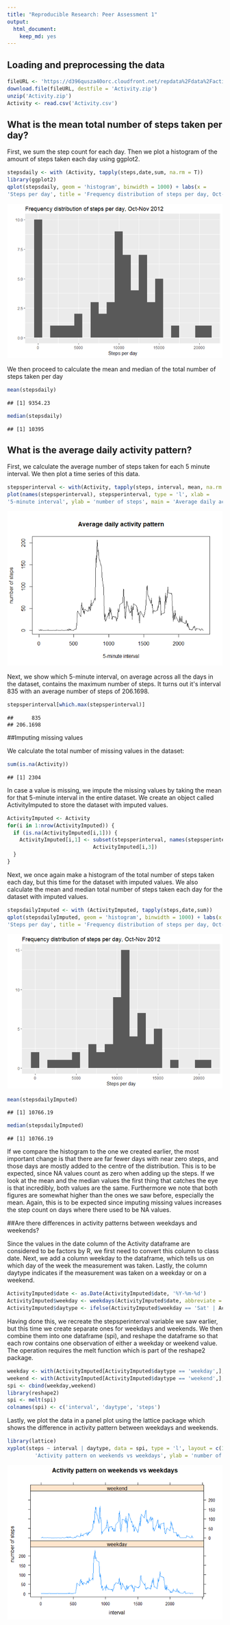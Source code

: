 ```yaml
---
title: "Reproducible Research: Peer Assessment 1"
output:
  html_document: 
    keep_md: yes
---
```




## Loading and preprocessing the data


```r
fileURL <- 'https://d396qusza40orc.cloudfront.net/repdata%2Fdata%2Factivity.zip'
download.file(fileURL, destfile = 'Activity.zip')
unzip('Activity.zip')
Activity <- read.csv('Activity.csv')
```

## What is the mean total number of steps taken per day?

First, we sum the step count for each day. Then we plot a histogram of the amount of steps taken each day using ggplot2.


```r
stepsdaily <- with (Activity, tapply(steps,date,sum, na.rm = T))
library(ggplot2)
qplot(stepsdaily, geom = 'histogram', binwidth = 1000) + labs(x = 
'Steps per day', title = 'Frequency distribution of steps per day, Oct-Nov 2012')
```

![](PA1_template_files/figure-html/unnamed-chunk-2-1.png)<!-- -->

We then proceed to calculate the mean and median of the total number of steps taken per day


```r
mean(stepsdaily)
```

```
## [1] 9354.23
```

```r
median(stepsdaily)
```

```
## [1] 10395
```

## What is the average daily activity pattern?

First, we calculate the average number of steps taken for each 5 minute interval. We then plot a time series of this data.


```r
stepsperinterval <- with(Activity, tapply(steps, interval, mean, na.rm = T))
plot(names(stepsperinterval), stepsperinterval, type = 'l', xlab = 
'5-minute interval', ylab = 'number of steps', main = 'Average daily activity pattern')
```

![](PA1_template_files/figure-html/unnamed-chunk-4-1.png)<!-- -->

Next, we show which 5-minute interval, on average across all the days in the dataset, contains the maximum number of steps. It turns out it's interval 835 with an average number of steps of 206.1698.


```r
stepsperinterval[which.max(stepsperinterval)]
```

```
##      835 
## 206.1698
```

##Imputing missing values

We calculate the total number of missing values in the dataset:


```r
sum(is.na(Activity))
```

```
## [1] 2304
```

In case a value is missing, we impute the missing values by taking the mean for that 5-minute interval in the entire dataset. We create an object called ActivityImputed to store the dataset with imputed values.


```r
ActivityImputed <- Activity
for(i in 1:nrow(ActivityImputed)) {
  if (is.na(ActivityImputed[i,1])) {
    ActivityImputed[i,1] <- subset(stepsperinterval, names(stepsperinterval) == 
                            ActivityImputed[i,3])
  }
}
```

Next, we once again make a histogram of the total number of steps taken each day, but this time for the dataset with imputed values. We also calculate the mean and median total number of steps taken each day for the dataset with imputed values.


```r
stepsdailyImputed <- with (ActivityImputed, tapply(steps,date,sum))
qplot(stepsdailyImputed, geom = 'histogram', binwidth = 1000) + labs(x = 
'Steps per day', title = 'Frequency distribution of steps per day, Oct-Nov 2012')
```

![](PA1_template_files/figure-html/unnamed-chunk-8-1.png)<!-- -->

```r
mean(stepsdailyImputed)
```

```
## [1] 10766.19
```

```r
median(stepsdailyImputed)
```

```
## [1] 10766.19
```

If we compare the histogram to the one we created earlier, the most important change is that there are far fewer days with near zero steps, and those days are mostly added to the centre of the distribution. This is to be expected, since NA values count as zero when adding up the steps. If we look at the mean and the median values the first thing that catches the eye is that incredibly, both values are the same. Furthermore we note that both figures are somewhat higher than the ones we saw before, especially the mean. Again, this is to be expected since imputing missing values increases the step count on days where there used to be NA values.

##Are there differences in activity patterns between weekdays and weekends?

Since the values in the date column of the Activity dataframe are considered to be factors by R, we first need to convert this column to class date. Next, we add a column weekday to the dataframe, which tells us on which day of the week the measurement was taken. Lastly, the column daytype indicates if the measurement was taken on a weekday or on a weekend.



```r
ActivityImputed$date <- as.Date(ActivityImputed$date, '%Y-%m-%d')
ActivityImputed$weekday <- weekdays(ActivityImputed$date, abbreviate = T)
ActivityImputed$daytype <- ifelse(ActivityImputed$weekday == 'Sat' | ActivityImputed$weekday == 'Sun', 'weekend', 'weekday')
```

Having done this, we recreate the stepsperinterval variable we saw earlier, but this time we create separate ones for weekdays and weekends. We then combine them into one dataframe (spi), and reshape the dataframe so that each row contains one observation of either a weekday or weekend value. The operation requires the melt function which is part of the reshape2 package.

```r
weekday <- with(ActivityImputed[ActivityImputed$daytype == 'weekday',], tapply(steps, interval, mean))
weekend <- with(ActivityImputed[ActivityImputed$daytype == 'weekend',], tapply(steps, interval, mean))
spi <- cbind(weekday,weekend)
library(reshape2)
spi <- melt(spi)
colnames(spi) <- c('interval', 'daytype', 'steps')
```

Lastly, we plot the data in a panel plot using the lattice package which shows the difference in activity pattern between weekdays and weekends.


```r
library(lattice)
xyplot(steps ~ interval | daytype, data = spi, type = 'l', layout = c(1,2), main =
         'Activity pattern on weekends vs weekdays', ylab = 'number of steps')
```

![](PA1_template_files/figure-html/unnamed-chunk-12-1.png)<!-- -->
